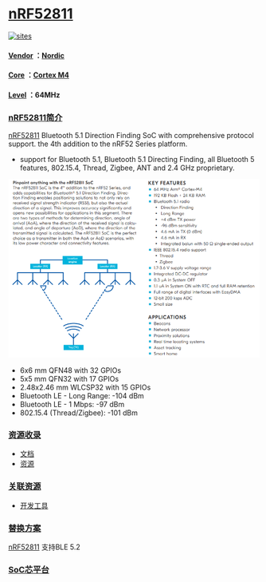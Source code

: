 ﻿# [nRF52811](https://github.com/SoCXin/nRF52811) 

[![sites](http://182.61.61.133/link/resources/SoC.png)](http://SoC.Xin) 

#### [Vendor](https://github.com/SoCXin/Vendor) ：[Nordic](https://github.com/SoCXin/Nordic) 
#### [Core](https://github.com/SoCXin/Cortex) ：[Cortex M4](https://github.com/SoCXin/CM4) 
#### [Level](https://github.com/SoCXin/Level) ：64MHz 

### [nRF52811简介](https://github.com/SoCXin/nRF52811/wiki)

[nRF52811](https://www.nordicsemi.com/Products/Low-power-short-range-wireless/nRF52811) Bluetooth 5.1 Direction Finding SoC with comprehensive protocol support. the 4th addition to the nRF52 Series platform.

* support for Bluetooth 5.1, Bluetooth 5.1 Directing Finding, all Bluetooth 5 features, 802.15.4, Thread, Zigbee, ANT and 2.4 GHz proprietary.

[![sites](docs/nRF52811.png)](https://www.nordicsemi.com/Products/Low-power-short-range-wireless/nRF52811) 

* 6x6 mm QFN48 with 32 GPIOs
* 5x5 mm QFN32 with 17 GPIOs
* 2.48x2.46 mm WLCSP32 with 15 GPIOs
* Bluetooth LE - Long Range:  -104 dBm
* Bluetooth LE - 1 Mbps:	 -97 dBm
* 802.15.4 (Thread/Zigbee):	-101 dBm

### [资源收录](https://github.com/SoCXin)

* [文档](docs/)
* [资源](src/)

### [关联资源](https://github.com/SoCXin)

* [开发工具](http://www.keil.com/dd/chip/4727.htm)

### [替换方案](https://github.com/SoCXin)

[nRF52811](https://github.com/SoCXin/nRF52811) 支持BLE 5.2

###  [SoC芯平台](http://SoC.Xin) 
